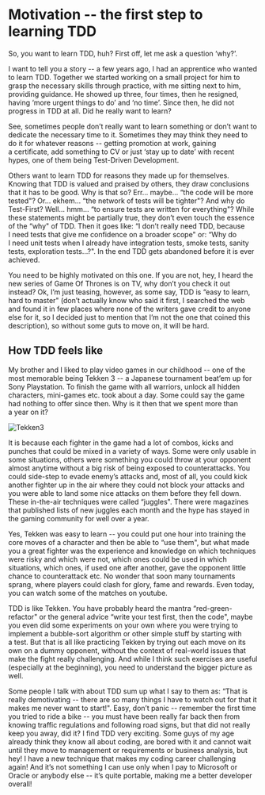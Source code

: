 Motivation -- the first step to learning TDD
===========================================

So, you want to learn TDD, huh? First off, let me ask a question ‘why?’.

I want to tell you a story -- a few years ago, I had an apprentice who wanted to learn TDD. Together we started working on a small project for him to grasp the necessary skills through practice, with me sitting next to him, providing guidance. He showed up three, four times, then he resigned, having ‘more urgent things to do’ and ‘no time’. Since then, he did not progress in TDD at all. Did he really want to learn? 

See, sometimes people don’t really want to learn something or don’t want to dedicate the necessary time to it. Sometimes they may think they need to do it for whatever reasons -- getting promotion at work, gaining a certificate, add something to CV or just ‘stay up to date’ with recent hypes, one of them being Test-Driven Development.

Others want to learn TDD for reasons they made up for themselves. Knowing that TDD is valued and praised by others, they draw conclusions that it has to be good. Why is that so? Err... maybe... “the code will be more tested"? Or... ekhem... “the network of tests will be tighter"? And why do Test-First? Well... hmm... “to ensure tests are written for everything"? While these statements might be partially true, they don’t even touch the essence of the “why" of TDD. Then it goes like: “I don’t really need TDD, because I need tests that give me confidence on a broader scope" or: “Why do I need unit tests when I already have integration tests, smoke tests, sanity tests, exploration tests...?". In the end TDD gets abandoned before it is ever achieved.

You need to be highly motivated on this one. If you are not, hey, I heard the new series of Game Of Thrones is on TV, why don’t you check it out instead? Ok, I’m just teasing, however, as some say, TDD is “easy to learn, hard to master" (don’t actually know who said it first, I searched the web and found it in few places where none of the writers gave credit to anyone else for it, so I decided just to mention that I’m not the one that coined this description), so without some guts to move on, it will be hard.

How TDD feels like
------------------

My brother and I liked to play video games in our childhood -- one of the most memorable being Tekken 3 -- a Japanese tournament beat’em up for Sony Playstation. To finish the game with all warriors, unlock all hidden characters, mini-games etc. took about a day. Some could say the game had nothing to offer since then. Why is it then that we spent more than a year on it?

![Tekken3](images/Tekken3-gray.png)

It is because each fighter in the game had a lot of combos, kicks and punches that could be mixed in a variety of ways. Some were only usable in some situations, others were something you could throw at your opponent almost anytime without a big risk of being exposed to counterattacks. You could side-step to evade enemy’s attacks and, most of all, you could kick another fighter up in the air where they could not block your attacks and you were able to land some nice attacks on them before they fell down. These in-the-air techniques were called “juggles". There were magazines that published lists of new juggles each month and the hype has stayed in the gaming community for well over a year.

Yes, Tekken was easy to learn -- you could put one hour into training the core moves of a character and then be able to “use them", but what made you a great fighter was the experience and knowledge on which techniques were risky and which were not, which ones could be used in which situations, which ones, if used one after another, gave the opponent little chance to
counterattack etc. No wonder that soon many tournaments sprang, where players could clash for glory, fame and rewards. Even today, you can watch some of the matches on youtube.

TDD is like Tekken. You have probably heard the mantra “red-green-refactor" or the general advice “write your test first, then the code", maybe you even did some experiments on your own where you were trying to implement a bubble-sort algorithm or other simple stuff by starting with a test. But that is all like practicing Tekken by trying out each move on its own on a dummy opponent, without the context of real-world issues that make the fight really challenging. And while I think such exercises are useful (especially at the beginning), you need to understand the bigger picture as well.

Some people I talk with about TDD sum up what I say to them as: “That is really demotivating -- there are so many things I have to watch out for that it makes me never want to start!". Easy, don’t panic -- remember the first time you tried to ride a bike -- you must have been really far back then from knowing traffic regulations and following road signs, but that did not really keep you away, did it? I find TDD very exciting. Some guys of my age already think they know all about coding, are bored with it and cannot wait until they move to management or requirements or business analysis, but hey! I have a new technique that makes my coding career challenging again! And it’s not something I can use only when I pay to Microsoft or Oracle or anybody else -- it’s quite portable, making me a better developer overall!
